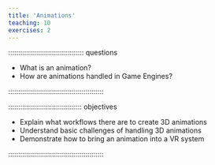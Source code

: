 ```yaml
---
title: 'Animations'
teaching: 10
exercises: 2
---
```


:::::::::::::::::::::::::::::::::::::: questions 

- What is an animation?
- How are animations handled in Game Engines? 

::::::::::::::::::::::::::::::::::::::::::::::::

::::::::::::::::::::::::::::::::::::: objectives

- Explain what workflows there are to create 3D animations
- Understand basic challenges of handling 3D animations
- Demonstrate how to bring an animation into a VR system

::::::::::::::::::::::::::::::::::::::::::::::::

